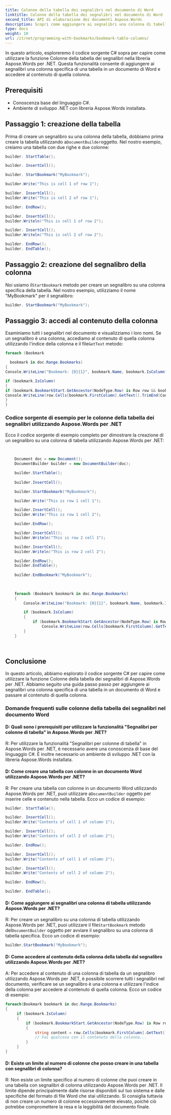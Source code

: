 ```yaml
---
title: Colonne della tabella dei segnalibri nel documento di Word
linktitle: Colonne della tabella dei segnalibri nel documento di Word
second_title: API di elaborazione dei documenti Aspose.Words
description: Scopri come aggiungere ai segnalibri una colonna di tabella in un documento di Word utilizzando Aspose.Words per .NET.
type: docs
weight: 10
url: /it/net/programming-with-bookmarks/bookmark-table-columns/
---
```


In questo articolo, esploreremo il codice sorgente C# sopra per capire come utilizzare la funzione Colonne della tabella dei segnalibri nella libreria Aspose.Words per .NET. Questa funzionalità consente di aggiungere ai segnalibri una colonna specifica di una tabella in un documento di Word e accedere al contenuto di quella colonna.

## Prerequisiti

- Conoscenza base del linguaggio C#.
- Ambiente di sviluppo .NET con libreria Aspose.Words installata.

## Passaggio 1: creazione della tabella

 Prima di creare un segnalibro su una colonna della tabella, dobbiamo prima creare la tabella utilizzando a`DocumentBuilder`oggetto. Nel nostro esempio, creiamo una tabella con due righe e due colonne:

```csharp
builder. StartTable();

builder. InsertCell();

builder. StartBookmark("MyBookmark");

builder.Write("This is cell 1 of row 1");

builder. InsertCell();
builder.Write("This is cell 2 of row 1");

builder. EndRow();

builder. InsertCell();
builder.Writeln("This is cell 1 of row 2");

builder. InsertCell();
builder.Writeln("This is cell 2 of row 2");

builder. EndRow();
builder. EndTable();
```

## Passaggio 2: creazione del segnalibro della colonna

 Noi usiamo il`StartBookmark` metodo per creare un segnalibro su una colonna specifica della tabella. Nel nostro esempio, utilizziamo il nome "MyBookmark" per il segnalibro:

```csharp
builder. StartBookmark("MyBookmark");
```

## Passaggio 3: accedi al contenuto della colonna

 Esaminiamo tutti i segnalibri nel documento e visualizziamo i loro nomi. Se un segnalibro è una colonna, accediamo al contenuto di quella colonna utilizzando l'indice della colonna e il file`GetText` metodo:

```csharp
foreach (Bookmark

  bookmark in doc.Range.Bookmarks)
{
Console.WriteLine("Bookmark: {0}{1}", bookmark.Name, bookmark.IsColumn?" (Column)": "");

if (bookmark.IsColumn)
{
if (bookmark.BookmarkStart.GetAncestor(NodeType.Row) is Row row && bookmark.FirstColumn < row.Cells.Count)
Console.WriteLine(row.Cells[bookmark.FirstColumn].GetText().TrimEnd(ControlChar.CellChar));
}
}
```

### Codice sorgente di esempio per le colonne della tabella dei segnalibri utilizzando Aspose.Words per .NET

Ecco il codice sorgente di esempio completo per dimostrare la creazione di un segnalibro su una colonna di tabella utilizzando Aspose.Words per .NET:

```csharp

	
	Document doc = new Document();
	DocumentBuilder builder = new DocumentBuilder(doc);

	builder.StartTable();
	
	builder.InsertCell();

	builder.StartBookmark("MyBookmark");

	builder.Write("This is row 1 cell 1");

	builder.InsertCell();
	builder.Write("This is row 1 cell 2");

	builder.EndRow();

	builder.InsertCell();
	builder.Writeln("This is row 2 cell 1");

	builder.InsertCell();
	builder.Writeln("This is row 2 cell 2");

	builder.EndRow();
	builder.EndTable();
	
	builder.EndBookmark("MyBookmark");
	

	
	foreach (Bookmark bookmark in doc.Range.Bookmarks)
	{
		Console.WriteLine("Bookmark: {0}{1}", bookmark.Name, bookmark.IsColumn ? " (Column)" : "");

		if (bookmark.IsColumn)
		{
			if (bookmark.BookmarkStart.GetAncestor(NodeType.Row) is Row row && bookmark.FirstColumn < row.Cells.Count)
				Console.WriteLine(row.Cells[bookmark.FirstColumn].GetText().TrimEnd(ControlChar.CellChar));
		}
	}
	
        
```

## Conclusione

In questo articolo, abbiamo esplorato il codice sorgente C# per capire come utilizzare la funzione Colonne della tabella dei segnalibri di Aspose.Words per .NET. Abbiamo seguito una guida passo passo per aggiungere ai segnalibri una colonna specifica di una tabella in un documento di Word e passare al contenuto di quella colonna.

### Domande frequenti sulle colonne della tabella dei segnalibri nel documento Word

#### D: Quali sono i prerequisiti per utilizzare la funzionalità "Segnalibri per colonne di tabella" in Aspose.Words per .NET?

R: Per utilizzare la funzionalità "Segnalibri per colonne di tabella" in Aspose.Words per .NET, è necessario avere una conoscenza di base del linguaggio C#. È inoltre necessario un ambiente di sviluppo .NET con la libreria Aspose.Words installata.

#### D: Come creare una tabella con colonne in un documento Word utilizzando Aspose.Words per .NET?

 R: Per creare una tabella con colonne in un documento Word utilizzando Aspose.Words per .NET, puoi utilizzare a`DocumentBuilder` oggetto per inserire celle e contenuto nella tabella. Ecco un codice di esempio:

```csharp
builder. StartTable();

builder. InsertCell();
builder.Write("Contents of cell 1 of column 1");

builder. InsertCell();
builder.Write("Contents of cell 2 of column 2");

builder. EndRow();

builder. InsertCell();
builder.Write("Contents of cell 1 of column 2");

builder. InsertCell();
builder.Write("Contents of cell 2 of column 2");

builder. EndRow();

builder. EndTable();
```

#### D: Come aggiungere ai segnalibri una colonna di tabella utilizzando Aspose.Words per .NET?

 R: Per creare un segnalibro su una colonna di tabella utilizzando Aspose.Words per .NET, puoi utilizzare il file`StartBookmark` metodo del`DocumentBuilder` oggetto per avviare il segnalibro su una colonna di tabella specifica. Ecco un codice di esempio:

```csharp
builder.StartBookmark("MyBookmark");
```

#### D: Come accedere al contenuto della colonna della tabella dal segnalibro utilizzando Aspose.Words per .NET?

A: Per accedere al contenuto di una colonna di tabella da un segnalibro utilizzando Aspose.Words per .NET, è possibile scorrere tutti i segnalibri nel documento, verificare se un segnalibro è una colonna e utilizzare l'indice della colonna per accedere al contenuto di quella colonna. Ecco un codice di esempio:

```csharp
foreach(Bookmark bookmark in doc.Range.Bookmarks)
{
     if (bookmark.IsColumn)
     {
         if (bookmark.BookmarkStart.GetAncestor(NodeType.Row) is Row row && bookmark.FirstColumn < row.Cells.Count)
         {
             string content = row.Cells[bookmark.FirstColumn].GetText().TrimEnd(ControlChar.CellChar);
             // Fai qualcosa con il contenuto della colonna...
         }
     }
}
```

#### D: Esiste un limite al numero di colonne che posso creare in una tabella con segnalibri di colonna?

R: Non esiste un limite specifico al numero di colonne che puoi creare in una tabella con segnalibri di colonna utilizzando Aspose.Words per .NET. Il limite dipende principalmente dalle risorse disponibili sul tuo sistema e dalle specifiche del formato di file Word che stai utilizzando. Si consiglia tuttavia di non creare un numero di colonne eccessivamente elevato, poiché ciò potrebbe compromettere la resa e la leggibilità del documento finale.